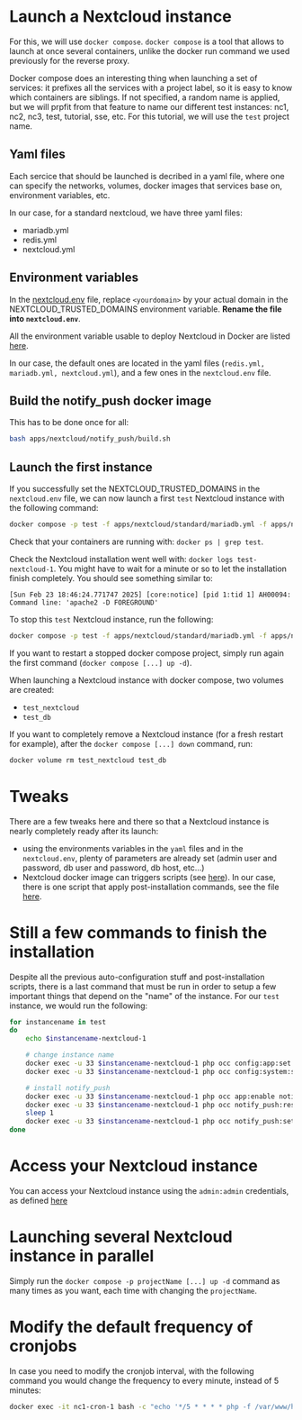 # Launch a Nextcloud instance

For this, we will use `docker compose`. `docker compose` is a tool that allows to launch at once several containers, unlike the docker run command we used previously for the reverse proxy.

Docker compose does an interesting thing when launching a set of services: it prefixes all the services with a project label, so it is easy to know which containers are siblings. If not specified, a random name is applied, but we will prpfit from that feature to name our different test instances: nc1, nc2, nc3, test, tutorial, sse, etc. For this tutorial, we will use the `test` project name.


## Yaml files
Each sercice that should be launched is decribed in a yaml file, where one can specify the networks, volumes, docker images that services base on, environment variables, etc.

In our case, for a standard nextcloud, we have three yaml files:
- mariadb.yml
- redis.yml
- nextcloud.yml

## Environment variables

In the [nextcloud.env](../nextcloud.env.example) file, replace `<yourdomain>` by your actual domain in the NEXTCLOUD_TRUSTED_DOMAINS environment variable. **Rename the file into `nextcloud.env`**.

All the environment variable usable to deploy Nextcloud in Docker are listed [here](https://github.com/nextcloud/docker#auto-configuration-via-environment-variables).

In our case, the default ones are located in the yaml files (`redis.yml, mariadb.yml, nextcloud.yml`), and a few ones in the `nextcloud.env` file.

## Build the notify_push docker image

This has to be done once for all:

```sh
bash apps/nextcloud/notify_push/build.sh
```

## Launch the first instance

If you successfully set the NEXTCLOUD_TRUSTED_DOMAINS in the `nextcloud.env` file, we can now launch a first `test` Nextcloud instance with the following command:

```sh
docker compose -p test -f apps/nextcloud/standard/mariadb.yml -f apps/nextcloud/standard/nextcloud.yml -f apps/nextcloud/standard/redis.yml up -d
```

Check that your containers are running with: `docker ps | grep test`.

Check the Nextcloud installation went well with: `docker logs test-nextcloud-1`. You might have to wait for a minute or so to let the installation finish completely. You should see something similar to:

```log
[Sun Feb 23 18:46:24.771747 2025] [core:notice] [pid 1:tid 1] AH00094: Command line: 'apache2 -D FOREGROUND'
```

To stop this `test` Nextcloud instance, run the following:
```sh
docker compose -p test -f apps/nextcloud/standard/mariadb.yml -f apps/nextcloud/standard/nextcloud.yml -f apps/nextcloud/standard/redis.yml down
```

If you want to restart a stopped docker compose project, simply run again the first command (`docker compose [...] up -d`).

When launching a Nextcloud instance with docker compose, two volumes are created:
- `test_nextcloud`
- `test_db`

If you want to completely remove a Nextcloud instance (for a fresh restart for example), after the `docker compose [...] down` command, run:

```sh
docker volume rm test_nextcloud test_db
```

# Tweaks

There are a few tweaks here and there so that a Nextcloud instance is nearly completely ready after its launch:
- using the environments variables in the `yaml` files and in the `nextcloud.env`, plenty of parameters are already set (admin user and password, db user and password, db host, etc...)
- Nextcloud docker image can triggers scripts (see [here](https://github.com/nextcloud/docker#auto-configuration-via-hook-folders)). In our case, there is one script that apply post-installation commands, see the file [here](./hooks/post-installation/script.sh).

# Still a few commands to finish the installation

Despite all the previous auto-configuration stuff and post-installation scripts, there is a last command that must be run in order to setup a few important things that depend on the "name" of the instance. For our `test` instance, we would run the following:

```sh
for instancename in test
do
    echo $instancename-nextcloud-1

    # change instance name
    docker exec -u 33 $instancename-nextcloud-1 php occ config:app:set theming name --value="$instancename"
    docker exec -u 33 $instancename-nextcloud-1 php occ config:system:set overwrite.cli.url --value="https://$instancename.<yourdomain>"

    # install notify_push
    docker exec -u 33 $instancename-nextcloud-1 php occ app:enable notify_push
    docker exec -u 33 $instancename-nextcloud-1 php occ notify_push:reset
    sleep 1
    docker exec -u 33 $instancename-nextcloud-1 php occ notify_push:setup https://$instancename.<yourdomain>/push
done
```

# Access your Nextcloud instance

You can access your Nextcloud instance using the `admin:admin` credentials, as defined [here](nextcloud.yml#L48)

# Launching several Nextcloud instance in parallel

Simply run the `docker compose -p projectName [...] up -d` command as many times as you want, each time with changing the `projectName`.

# Modify the default frequency of cronjobs

In case you need to modify the cronjob interval, with the following command you would change the frequency to every minute, instead of 5 minutes:
```sh
docker exec -it nc1-cron-1 bash -c "echo '*/5 * * * * php -f /var/www/html/cron.php' > /var/spool/cron/crontabs/www-data"
```
